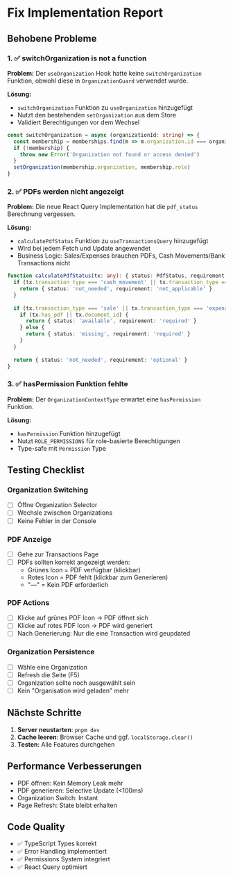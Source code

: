 # Fix Implementation Report

## Behobene Probleme

### 1. ✅ switchOrganization is not a function

**Problem:** Der `useOrganization` Hook hatte keine `switchOrganization` Funktion, obwohl diese in `OrganizationGuard` verwendet wurde.

**Lösung:** 
- `switchOrganization` Funktion zu `useOrganization` hinzugefügt
- Nutzt den bestehenden `setOrganization` aus dem Store
- Validiert Berechtigungen vor dem Wechsel

```typescript
const switchOrganization = async (organizationId: string) => {
  const membership = memberships.find(m => m.organization.id === organizationId)
  if (!membership) {
    throw new Error('Organization not found or access denied')
  }
  setOrganization(membership.organization, membership.role)
}
```

### 2. ✅ PDFs werden nicht angezeigt

**Problem:** Die neue React Query Implementation hat die `pdf_status` Berechnung vergessen.

**Lösung:**
- `calculatePdfStatus` Funktion zu `useTransactionsQuery` hinzugefügt
- Wird bei jedem Fetch und Update angewendet
- Business Logic: Sales/Expenses brauchen PDFs, Cash Movements/Bank Transactions nicht

```typescript
function calculatePdfStatus(tx: any): { status: PdfStatus, requirement: PdfRequirement } {
  if (tx.transaction_type === 'cash_movement' || tx.transaction_type === 'bank_transaction') {
    return { status: 'not_needed', requirement: 'not_applicable' }
  }
  
  if (tx.transaction_type === 'sale' || tx.transaction_type === 'expense') {
    if (tx.has_pdf || tx.document_id) {
      return { status: 'available', requirement: 'required' }
    } else {
      return { status: 'missing', requirement: 'required' }
    }
  }
  
  return { status: 'not_needed', requirement: 'optional' }
}
```

### 3. ✅ hasPermission Funktion fehlte

**Problem:** Der `OrganizationContextType` erwartet eine `hasPermission` Funktion.

**Lösung:**
- `hasPermission` Funktion hinzugefügt
- Nutzt `ROLE_PERMISSIONS` für role-basierte Berechtigungen
- Type-safe mit `Permission` Type

## Testing Checklist

### Organization Switching
- [ ] Öffne Organization Selector
- [ ] Wechsle zwischen Organizations
- [ ] Keine Fehler in der Console

### PDF Anzeige
- [ ] Gehe zur Transactions Page
- [ ] PDFs sollten korrekt angezeigt werden:
  - Grünes Icon = PDF verfügbar (klickbar)
  - Rotes Icon = PDF fehlt (klickbar zum Generieren)
  - "—" = Kein PDF erforderlich

### PDF Actions
- [ ] Klicke auf grünes PDF Icon → PDF öffnet sich
- [ ] Klicke auf rotes PDF Icon → PDF wird generiert
- [ ] Nach Generierung: Nur die eine Transaction wird geupdated

### Organization Persistence
- [ ] Wähle eine Organization
- [ ] Refresh die Seite (F5)
- [ ] Organization sollte noch ausgewählt sein
- [ ] Kein "Organisation wird geladen" mehr

## Nächste Schritte

1. **Server neustarten**: `pnpm dev`
2. **Cache leeren**: Browser Cache und ggf. `localStorage.clear()`
3. **Testen**: Alle Features durchgehen

## Performance Verbesserungen

- PDF öffnen: Kein Memory Leak mehr
- PDF generieren: Selective Update (<100ms)
- Organization Switch: Instant
- Page Refresh: State bleibt erhalten

## Code Quality

- ✅ TypeScript Types korrekt
- ✅ Error Handling implementiert
- ✅ Permissions System integriert
- ✅ React Query optimiert